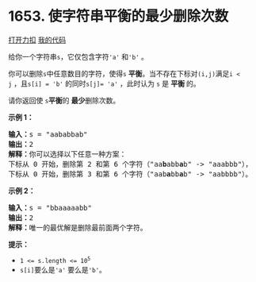 # 1653. 使字符串平衡的最少删除次数

[打开力扣](https://leetcode.cn/problems/minimum-deletions-to-make-string-balanced) [我的代码](1653.minimum_deletions_to_make_string_balanced.py)

给你一个字符串<code>s</code>，它仅包含字符<code>'a'</code> 和<code>'b'</code>​​​​ 。

你可以删除<code>s</code>中任意数目的字符，使得<code>s</code> <strong>平衡</strong>。当不存在下标对<code>(i,j)</code>满足<code>i < j</code> ，且<code>s[i] = 'b'</code> 的同时<code>s[j]= 'a'</code> ，此时认为 <code>s</code> 是 <strong>平衡 </strong>的。

请你返回使 <code>s</code><strong>平衡</strong>的 <strong>最少</strong>删除次数。



<strong>示例 1：</strong>

<pre>
<b>输入：</b>s = "aababbab"
<b>输出：</b>2
<b>解释：</b>你可以选择以下任意一种方案：
下标从 0 开始，删除第 2 和第 6 个字符（"aa<strong>b</strong>abb<strong>a</strong>b" -> "aaabbb"），
下标从 0 开始，删除第 3 和第 6 个字符（"aab<strong>a</strong>bb<strong>a</strong>b" -> "aabbbb"）。
</pre>

<strong>示例 2：</strong>

<pre>
<b>输入：</b>s = "bbaaaaabb"
<b>输出：</b>2
<b>解释：</b>唯一的最优解是删除最前面两个字符。
</pre>



<strong>提示：</strong>

<ul>
	<li><code>1 <= s.length <= 10<sup>5</sup></code></li>
	<li><code>s[i]</code>要么是<code>'a'</code> 要么是<code>'b'</code>​<strong></strong>。​</li>
</ul>

